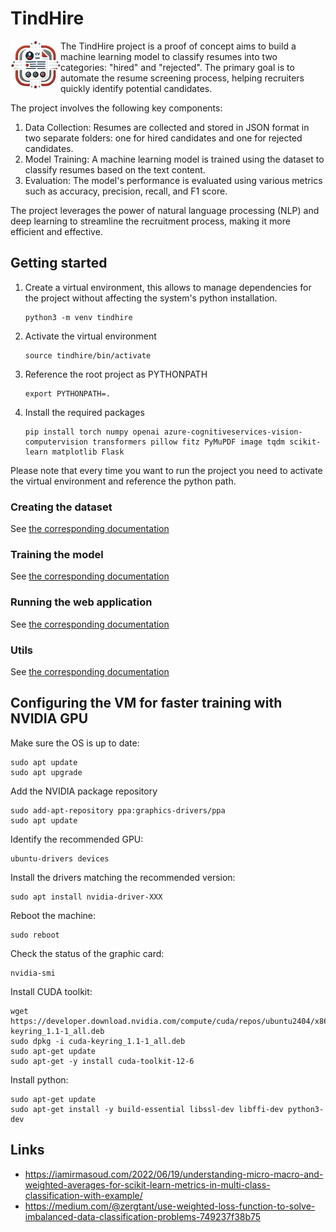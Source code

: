 # TindHire

<p>
<img src="src/static/tindhire-logo-icon.png" align="left" width="80px" />
The TindHire project is a proof of concept aims to build a machine learning model to classify resumes into two categories: "hired" and "rejected".  
The primary goal is to automate the resume screening process, helping recruiters quickly identify potential candidates.  
<br clear="left">
</p>
  
<p>
The project involves the following key components:

1. Data Collection: Resumes are collected and stored in JSON format in two separate folders: one for hired candidates and one for rejected candidates.
2. Model Training: A machine learning model is trained using the dataset to classify resumes based on the text content.
3. Evaluation: The model's performance is evaluated using various metrics such as accuracy, precision, recall, and F1 score.
</p>

<p>
The project leverages the power of natural language processing (NLP) and deep learning to streamline the recruitment process, making it more efficient and effective.
</p>

## Getting started

1. Create a virtual environment, this allows to manage dependencies for the project without affecting the system's python installation.
   ```
   python3 -m venv tindhire
   ```

2. Activate the virtual environment
   ```
   source tindhire/bin/activate
   ```

3. Reference the root project as PYTHONPATH
   ```
   export PYTHONPATH=. 
   ```

4. Install the required packages
   ```
   pip install torch numpy openai azure-cognitiveservices-vision-computervision transformers pillow fitz PyMuPDF image tqdm scikit-learn matplotlib Flask
   ```

Please note that every time you want to run the project you need to activate the virtual environment and reference the python path.

### Creating the dataset
See [the corresponding documentation](src/dataset_builder/README.md)

### Training the model
See [the corresponding documentation](src/model_training/README.md)  

### Running the web application
See [the corresponding documentation](src/README.md)  

### Utils  
See [the corresponding documentation](src/utils/README.md)  

## Configuring the VM for faster training with NVIDIA GPU
Make sure the OS is up to date:
```
sudo apt update
sudo apt upgrade
```

Add the NVIDIA package repository
```
sudo add-apt-repository ppa:graphics-drivers/ppa
sudo apt update
```

Identify the recommended GPU:
```
ubuntu-drivers devices
```

Install the drivers matching the recommended version:
```
sudo apt install nvidia-driver-XXX
```

Reboot the machine:
```
sudo reboot
```

Check the status of the graphic card:
```
nvidia-smi
```

Install CUDA toolkit:
```
wget https://developer.download.nvidia.com/compute/cuda/repos/ubuntu2404/x86_64/cuda-keyring_1.1-1_all.deb
sudo dpkg -i cuda-keyring_1.1-1_all.deb
sudo apt-get update
sudo apt-get -y install cuda-toolkit-12-6
```

Install python:
```
sudo apt-get update
sudo apt-get install -y build-essential libssl-dev libffi-dev python3-dev
```

## Links
* https://iamirmasoud.com/2022/06/19/understanding-micro-macro-and-weighted-averages-for-scikit-learn-metrics-in-multi-class-classification-with-example/
* https://medium.com/@zergtant/use-weighted-loss-function-to-solve-imbalanced-data-classification-problems-749237f38b75